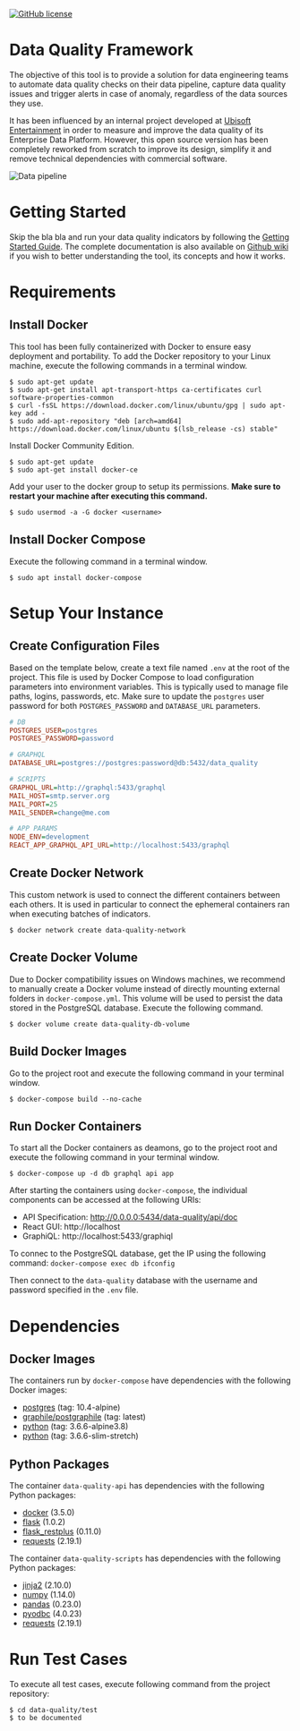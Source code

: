 [![GitHub license](https://img.shields.io/github/license/alexisrolland/data-quality.svg?style=flat-square)](https://github.com/alexisrolland/data-quality/blob/master/LICENSE)

# Data Quality Framework
The objective of this tool is to provide a solution for data engineering teams to automate data quality checks on their data pipeline, capture data quality issues and trigger alerts in case of anomaly, regardless of the data sources they use.

It has been influenced by an internal project developed at [Ubisoft Entertainment](https://www.ubisoft.com) in order to measure and improve the data quality of its Enterprise Data Platform. However, this open source version has been completely reworked from scratch to improve its design, simplify it and remove technical dependencies with commercial software.

![Data pipeline](https://github.com/alexisrolland/data-quality/blob/development/doc/data_pipeline.png)

# Getting Started
Skip the bla bla and run your data quality indicators by following the [Getting Started Guide](https://github.com/alexisrolland/data-quality/wiki/Getting-Started). The complete documentation is also available on [Github wiki](https://github.com/alexisrolland/data-quality/wiki) if you wish to better understanding the tool, its concepts and how it works.

# Requirements
## Install Docker
This tool has been fully containerized with Docker to ensure easy deployment and portability. To add the Docker repository to your Linux machine, execute the following commands in a terminal window.
```shell
$ sudo apt-get update
$ sudo apt-get install apt-transport-https ca-certificates curl software-properties-common
$ curl -fsSL https://download.docker.com/linux/ubuntu/gpg | sudo apt-key add -
$ sudo add-apt-repository "deb [arch=amd64] https://download.docker.com/linux/ubuntu $(lsb_release -cs) stable"
```

Install Docker Community Edition.
```shell
$ sudo apt-get update
$ sudo apt-get install docker-ce
```

Add your user to the docker group to setup its permissions. **Make sure to restart your machine after executing this command.**
```shell
$ sudo usermod -a -G docker <username>
```

## Install Docker Compose
Execute the following command in a terminal window.
```shell
$ sudo apt install docker-compose
```

# Setup Your Instance
## Create Configuration Files
Based on the template below, create a text file named `.env` at the root of the project. This file is used by Docker Compose to load configuration parameters into environment variables. This is typically used to manage file paths, logins, passwords, etc. Make sure to update the `postgres` user password for both `POSTGRES_PASSWORD` and `DATABASE_URL` parameters.
```ini
# DB
POSTGRES_USER=postgres
POSTGRES_PASSWORD=password

# GRAPHQL
DATABASE_URL=postgres://postgres:password@db:5432/data_quality

# SCRIPTS
GRAPHQL_URL=http://graphql:5433/graphql
MAIL_HOST=smtp.server.org
MAIL_PORT=25
MAIL_SENDER=change@me.com

# APP PARAMS
NODE_ENV=development
REACT_APP_GRAPHQL_API_URL=http://localhost:5433/graphql
```

## Create Docker Network
This custom network is used to connect the different containers between each others. It is used in particular to connect the ephemeral containers ran when executing batches of indicators.
```shell
$ docker network create data-quality-network
```

## Create Docker Volume
Due to Docker compatibility issues on Windows machines, we recommend to manually create a Docker volume instead of directly mounting external folders in `docker-compose.yml`. This volume will be used to persist the data stored in the PostgreSQL database. Execute the following command.
```shell
$ docker volume create data-quality-db-volume
```

## Build Docker Images
Go to the project root and execute the following command in your terminal window.
```shell
$ docker-compose build --no-cache
```

## Run Docker Containers
To start all the Docker containers as deamons, go to the project root and execute the following command in your terminal window.
```shell
$ docker-compose up -d db graphql api app
```

After starting the containers using `docker-compose`, the individual components can be accessed at the following URIs:

- API Specification: http://0.0.0.0:5434/data-quality/api/doc
- React GUI: http://localhost
- GraphiQL: http://localhost:5433/graphiql

To connec to the PostgreSQL database, get the IP using the following command:
`docker-compose exec db ifconfig`

Then connect to the `data-quality` database with the username and password specified in the `.env` file.

# Dependencies
## Docker Images
The containers run by `docker-compose` have dependencies with the following Docker images:
* [postgres](https://hub.docker.com/_/postgres/) (tag: 10.4-alpine)
* [graphile/postgraphile](https://hub.docker.com/r/graphile/postgraphile/) (tag: latest)
* [python](https://hub.docker.com/_/python/) (tag: 3.6.6-alpine3.8)
* [python](https://hub.docker.com/_/python/) (tag: 3.6.6-slim-stretch)

## Python Packages
The container `data-quality-api` has dependencies with the following Python packages:
* [docker](https://docker-py.readthedocs.io) (3.5.0)
* [flask](http://flask.pocoo.org) (1.0.2)
* [flask_restplus](https://flask-restplus.readthedocs.io) (0.11.0)
* [requests](http://docs.python-requests.org) (2.19.1)

The container `data-quality-scripts` has dependencies with the following Python packages:
* [jinja2](http://jinja.pocoo.org) (2.10.0)
* [numpy](http://www.numpy.org) (1.14.0)
* [pandas](https://pandas.pydata.org) (0.23.0)
* [pyodbc](https://github.com/mkleehammer/pyodbc) (4.0.23)
* [requests](http://docs.python-requests.org) (2.19.1)

# Run Test Cases
To execute all test cases, execute following command from the project repository:
```shell
$ cd data-quality/test
$ to be documented
```
